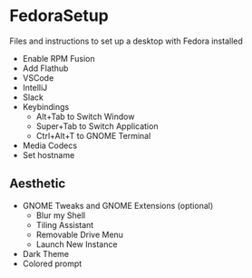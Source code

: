 # FedoraSetup

Files and instructions to set up a desktop with Fedora installed

- Enable RPM Fusion
- Add Flathub
- VSCode
- IntelliJ
- Slack
- Keybindings
    - Alt+Tab to Switch Window
    - Super+Tab to Switch Application
    - Ctrl+Alt+T to GNOME Terminal
- Media Codecs
- Set hostname

## Aesthetic

- GNOME Tweaks and GNOME Extensions (optional)
    - Blur my Shell
    - Tiling Assistant
    - Removable Drive Menu
    - Launch New Instance
- Dark Theme
- Colored prompt
